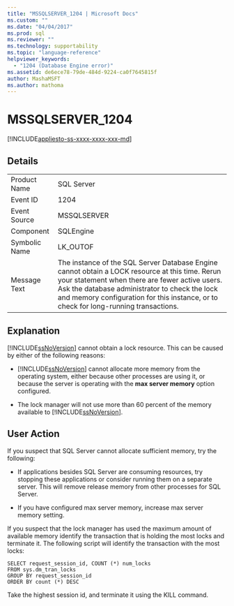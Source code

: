 ```yaml
---
title: "MSSQLSERVER_1204 | Microsoft Docs"
ms.custom: ""
ms.date: "04/04/2017"
ms.prod: sql
ms.reviewer: ""
ms.technology: supportability
ms.topic: "language-reference"
helpviewer_keywords: 
  - "1204 (Database Engine error)"
ms.assetid: de6ece78-79de-484d-9224-ca0f7645815f
author: MashaMSFT
ms.author: mathoma
---
```

# MSSQLSERVER_1204
[!INCLUDE[appliesto-ss-xxxx-xxxx-xxx-md](../../includes/appliesto-ss-xxxx-xxxx-xxx-md.md)]
  
## Details  
  
|||  
|-|-|  
|Product Name|SQL Server|  
|Event ID|1204|  
|Event Source|MSSQLSERVER|  
|Component|SQLEngine|  
|Symbolic Name|LK_OUTOF|  
|Message Text|The instance of the SQL Server Database Engine cannot obtain a LOCK resource at this time. Rerun your statement when there are fewer active users. Ask the database administrator to check the lock and memory configuration for this instance, or to check for long-running transactions.|  
  
## Explanation  
[!INCLUDE[ssNoVersion](../../includes/ssnoversion-md.md)] cannot obtain a lock resource. This can be caused by either of the following reasons:  
  
-   [!INCLUDE[ssNoVersion](../../includes/ssnoversion-md.md)] cannot allocate more memory from the operating system, either because other processes are using it, or because the server is operating with the **max server memory** option configured.  
  
-   The lock manager will not use more than 60 percent of the memory available to [!INCLUDE[ssNoVersion](../../includes/ssnoversion-md.md)].  
  
## User Action  
If you suspect that SQL Server cannot allocate sufficient memory, try the following:  
  
-   If applications besides SQL Server are consuming resources, try stopping these applications or consider running them on a separate server. This will remove release memory from other processes for SQL Server.  
  
-   If you have configured max server memory, increase max server memory setting.  
  
If you suspect that the lock manager has used the maximum amount of available memory identify the transaction that is holding the most locks and terminate it. The following script will identify the transaction with the most locks:  
  
```  
SELECT request_session_id, COUNT (*) num_locks  
FROM sys.dm_tran_locks  
GROUP BY request_session_id   
ORDER BY count (*) DESC  
```  
  
Take the highest session id, and terminate it using the KILL command.  
  
